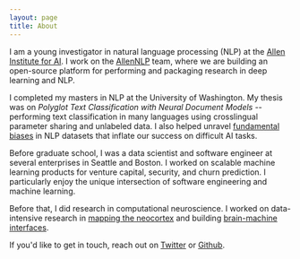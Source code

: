 ```yaml
---
layout: page
title: About
---
```




I am a young investigator in natural language processing (NLP) at the [Allen Institute for AI](http://allenai.org). I work on the [AllenNLP](http://allennlp.org) team, where we are building an open-source platform for performing and packaging research in deep learning and NLP.

I completed my masters in NLP at the University of Washington. My thesis was on *Polyglot Text Classification with Neural Document Models* -- performing text classification in many languages using crosslingual parameter sharing and unlabeled data. I also helped unravel [fundamental biases](https://arxiv.org/abs/1803.02324) in NLP datasets that inflate our success on difficult AI tasks.

Before graduate school, I was a data scientist and software engineer at several enterprises in Seattle and Boston. I worked on scalable machine learning products for venture capital, security, and churn prediction. I particularly enjoy the unique intersection of software engineering and machine learning.

Before that, I did research in computational neuroscience. I worked on data-intensive research in [mapping the neocortex](https://journals.plos.org/ploscompbiol/article?id=10.1371/journal.pcbi.1003710) and building [brain-machine interfaces](https://www.physiology.org/doi/pdf/10.1152/jn.00982.2016).

If you'd like to get in touch, reach out on [Twitter](http://twitter.com/ssgrn) or [Github](http://github.com/kernelmachine).
